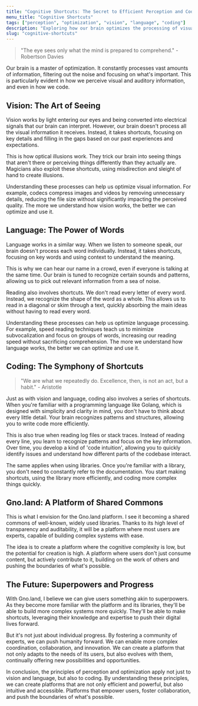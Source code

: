 ```yaml
---
title: "Cognitive Shortcuts: The Secret to Efficient Perception and Coding"
menu_title: "Cognitive Shortcuts"
tags: ["perception", "optimization", "vision", "language", "coding"]
description: "Exploring how our brain optimizes the processing of visual, auditory, and coding information, and how understanding these processes can help us optimize and use these systems more effectively."
slug: "cognitive-shortcuts"
---
```


> "The eye sees only what the mind is prepared to comprehend." - Robertson Davies

Our brain is a master of optimization. It constantly processes vast amounts of information, filtering out the noise and focusing on what's important. This is particularly evident in how we perceive visual and auditory information, and even in how we code.

## Vision: The Art of Seeing

Vision works by light entering our eyes and being converted into electrical signals that our brain can interpret. However, our brain doesn't process all the visual information it receives. Instead, it takes shortcuts, focusing on key details and filling in the gaps based on our past experiences and expectations.

This is how optical illusions work. They trick our brain into seeing things that aren't there or perceiving things differently than they actually are. Magicians also exploit these shortcuts, using misdirection and sleight of hand to create illusions.

Understanding these processes can help us optimize visual information. For example, codecs compress images and videos by removing unnecessary details, reducing the file size without significantly impacting the perceived quality. The more we understand how vision works, the better we can optimize and use it.

## Language: The Power of Words

Language works in a similar way. When we listen to someone speak, our brain doesn't process each word individually. Instead, it takes shortcuts, focusing on key words and using context to understand the meaning.

This is why we can hear our name in a crowd, even if everyone is talking at the same time. Our brain is tuned to recognize certain sounds and patterns, allowing us to pick out relevant information from a sea of noise.

Reading also involves shortcuts. We don't read every letter of every word. Instead, we recognize the shape of the word as a whole. This allows us to read in a diagonal or skim through a text, quickly absorbing the main ideas without having to read every word.

Understanding these processes can help us optimize language processing. For example, speed reading techniques teach us to minimize subvocalization and focus on groups of words, increasing our reading speed without sacrificing comprehension. The more we understand how language works, the better we can optimize and use it.

## Coding: The Symphony of Shortcuts

> "We are what we repeatedly do. Excellence, then, is not an act, but a habit." - Aristotle

Just as with vision and language, coding also involves a series of shortcuts. When you're familiar with a programming language like Golang, which is designed with simplicity and clarity in mind, you don't have to think about every little detail. Your brain recognizes patterns and structures, allowing you to write code more efficiently.

This is also true when reading log files or stack traces. Instead of reading every line, you learn to recognize patterns and focus on the key information. Over time, you develop a kind of 'code intuition', allowing you to quickly identify issues and understand how different parts of the codebase interact.

The same applies when using libraries. Once you're familiar with a library, you don't need to constantly refer to the documentation. You start making shortcuts, using the library more efficiently, and coding more complex things quickly.

## Gno.land: A Platform of Shared Commons

This is what I envision for the Gno.land platform. I see it becoming a shared commons of well-known, widely used libraries. Thanks to its high level of transparency and auditability, it will be a platform where most users are experts, capable of building complex systems with ease.

The idea is to create a platform where the cognitive complexity is low, but the potential for creation is high. A platform where users don't just consume content, but actively contribute to it, building on the work of others and pushing the boundaries of what's possible.

## The Future: Superpowers and Progress

With Gno.land, I believe we can give users something akin to superpowers. As they become more familiar with the platform and its libraries, they'll be able to build more complex systems more quickly. They'll be able to make shortcuts, leveraging their knowledge and expertise to push their digital lives forward.

But it's not just about individual progress. By fostering a community of experts, we can push humanity forward. We can enable more complex coordination, collaboration, and innovation. We can create a platform that not only adapts to the needs of its users, but also evolves with them, continually offering new possibilities and opportunities.

In conclusion, the principles of perception and optimization apply not just to vision and language, but also to coding. By understanding these principles, we can create platforms that are not only efficient and powerful, but also intuitive and accessible. Platforms that empower users, foster collaboration, and push the boundaries of what's possible.

